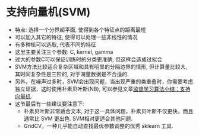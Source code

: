 # 支持向量机(SVM)
- 特点: 选择一个分界超平面, 使得到各个特征点的距离最短
- 可以加入其它的特征, 使得可以处理一些非线性的情况
- 有多种核可以选取, 代表不同的特征
- 这里主要关注三个参数: C, kernel, gamma
- 过大的参数C可以保证训练时的分类更准确, 但这样会造成过拟合
- SVM方法比较适合复杂区域和具有明显的分隔边界的情形, 但计算量比较大, 其时间复杂性是三阶的, 对于海量数据是不合适的.
- 另外，在噪声过多时，SVM会出现问题，当出现严重的类重叠时，你需要考虑独立证据，这时使用朴素贝叶斯(NB), 可以参见文章[监督学习算法小结：支持向量机](https://discussions.youdaxue.com/t/topic/6360).
- 这节最后有一些建议要注意下:
  - 朴素贝叶斯非常适合文本, 对于这一具体问题，朴素贝叶斯不仅更快，而且通常比 SVM 更出色. SVM相对更适合其他问题.
  - GridCV，一种几乎能自动查找最优参数调整的优秀 sklearn 工具.
